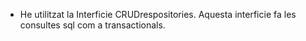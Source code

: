 - He utilitzat la Interficie CRUDrespositories. Aquesta interficie fa les consultes sql com a transactionals.
